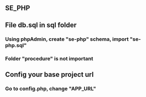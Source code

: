 ## SE_PHP

## File db.sql in sql folder
### Using phpAdmin, create "se-php" schema, import "se-php.sql"
### Folder "procedure" is not important

## Config your base project url
### Go to config.php, change "APP_URL" 